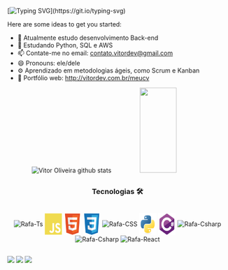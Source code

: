 [![Typing SVG](https://readme-typing-svg.herokuapp.com/?color=blue&size=35&left=true&vCenter=true&width=1000&lines=Olá,+Sejam+Bem+Vindos(as)+👋;Sou+o+Vítor+Oliveira+😎;Estudando+para+ser+Desenvolvedor+💻!!!)](https://git.io/typing-svg)

 

Here are some ideas to get you started:

- 🔭 Atualmente estudo desenvolvimento Back-end           
- 🌱 Estudando Python, SQL e AWS
- 📫 Contate-me no email: contato.vitordev@gmail.com
- 😄 Pronouns: ele/dele
-  ⚙ Aprendizado em metodologias ágeis, como Scrum e Kanban
-  🧾 Portfólio web: http://vitordev.com.br/meucv
<div align="center">  
  <img width="49%" height="195px" src="https://github-readme-stats-sigma-five.vercel.app/api?username=offsvi&show_icons=true&count_private=true&hide_border=true&title_color=white&icon_color=white&text_color=c9d1d9&bg_color=0d1117" alt="Vitor Oliveira github stats"/> 
  <img width="41%" height="195px" src="https://github-readme-stats-sigma-five.vercel.app/api/top-langs/?username=offsvi&layout=compact&hide_border=true&title_color=dark&text_color=c9d1d9&bg_color=0d1117"/>
</div>

##

<h3 align="center">Tecnologias 🛠</h3>

<div align="center" style="display: inline_block"><br>
  <img align="center" alt="Rafa-Ts" height="50" width="40" src="https://cdn.jsdelivr.net/gh/devicons/devicon/icons/vscode/vscode-original.svg">
  <img align="center" alt="Rafa-Js" height="50" width="40" src="https://raw.githubusercontent.com/devicons/devicon/master/icons/javascript/javascript-plain.svg">
  <img align="center" alt="Rafa-HTML" height="50" width="40" src="https://raw.githubusercontent.com/devicons/devicon/master/icons/html5/html5-original.svg">
  <img align="center" alt="Rafa-CSS" height="50" width="40" src="https://raw.githubusercontent.com/devicons/devicon/master/icons/css3/css3-original.svg">
  <img align="center" alt="Rafa-CSS" height="50" width="40" src="https://cdn.jsdelivr.net/gh/devicons/devicon/icons/nodejs/nodejs-original-wordmark.svg">
  <img align="center" alt="Rafa-Python" height="50" width="40" src="https://raw.githubusercontent.com/devicons/devicon/master/icons/python/python-original.svg">
  <img align="center" alt="Rafa-Csharp" height="50" width="40" src="https://raw.githubusercontent.com/devicons/devicon/master/icons/csharp/csharp-original.svg">
  <img align="center" alt="Rafa-Csharp" height="50" width="40" src="https://cdn.jsdelivr.net/gh/devicons/devicon/icons/git/git-original.svg">
  <img align="center" alt="Rafa-Csharp" height="50" width="40" src="https://cdn.jsdelivr.net/gh/devicons/devicon/icons/mysql/mysql-original-wordmark.svg">
  <img align="center" alt="Rafa-React" height="50" width="40" src="https://cdn.jsdelivr.net/gh/devicons/devicon/icons/amazonwebservices/amazonwebservices-original.svg">
  
</div>

##

<div> 
  <a href = "vitorsk807@gmail.com"><img src="https://img.shields.io/badge/-Gmail-%23333?style=for-the-badge&logo=gmail&logoColor=white" target="_blank"></a>
  <a href="https://www.linkedin.com/in/vitoroliveira07/" target="_blank"><img src="https://img.shields.io/badge/-LinkedIn-%230077B5?style=for-the-badge&logo=linkedin&logoColor=white" target="_blank"></a> 
  <a href="https://web.telegram.org/k/" target="_blank"><img src="[https://img.shields.io/badge/-LinkedIn-%230077B5?style=for-the-badge&logo=linkedin&logoColor=white](https://img.shields.io/badge/Telegram-2CA5E0?style=for-the-badge&logo=telegram&logoColor=white)" target="_blank"></a> 
</div>
